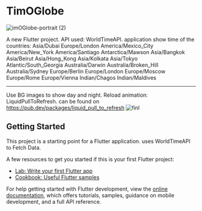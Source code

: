 # TimOGlobe
![imOGlobe-portrait (2)](https://github.com/DevBehindYou/timoglobe/assets/147663456/41394580-1278-4bc9-b22b-f5d3990e800c)

A new Flutter project.
API used: WorldTimeAPI.
application show time of the countries:
Asia/Dubai
Europe/London
America/Mexico_City
America/New_York
America/Santiago
Antarctica/Mawson
Asia/Bangkok
Asia/Beirut
Asia/Hong_Kong
Asia/Kolkata
Asia/Tokyo
Atlantic/South_Georgia
Australia/Darwin
Australia/Broken_Hill
Australia/Sydney
Europe/Berlin
Europe/London
Europe/Moscow
Europe/Rome
Europe/Vienna
Indian/Chagos
Indian/Maldives

___________________________________
Use BG images to show day and night.
Reload animation: LiquidPullToRefresh. 
can be found on https://pub.dev/packages/liquid_pull_to_refresh
![finl](https://github.com/DevBehindYou/timoglobe/assets/147663456/59975ec4-846e-48ea-af2b-c5a6a53e5a99)


## Getting Started

This project is a starting point for a Flutter application.
uses WorldTimeAPI to Fetch Data.

A few resources to get you started if this is your first Flutter project:

- [Lab: Write your first Flutter app](https://docs.flutter.dev/get-started/codelab)
- [Cookbook: Useful Flutter samples](https://docs.flutter.dev/cookbook)

For help getting started with Flutter development, view the
[online documentation](https://docs.flutter.dev/), which offers tutorials,
samples, guidance on mobile development, and a full API reference.

